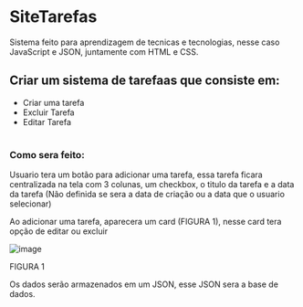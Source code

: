 # SiteTarefas

Sistema feito para aprendizagem de tecnicas e tecnologias, nesse caso JavaScript e JSON, juntamente com HTML e CSS.

## Criar um sistema de tarefaas que consiste em:
 
 <ul>
 <li> Criar uma tarefa</li>
 <li> Excluir Tarefa</li>
 <li> Editar Tarefa</li>
 </ul>
 
#

### Como sera feito:

Usuario tera um botão para adicionar uma tarefa, essa tarefa ficara centralizada na tela com 3 colunas,
um checkbox, o titulo da tarefa e a data da tarefa (Não definida se sera a data de criação ou a data que o usuario selecionar)

Ao adicionar uma tarefa, aparecera um card (FIGURA 1), nesse card tera opção de editar ou excluir

![image](https://user-images.githubusercontent.com/60984765/133929594-86f99b0e-402d-4ae5-a371-7f8d79c0768f.png)

FIGURA 1

Os dados serão armazenados em um JSON, esse JSON sera a base de dados.

